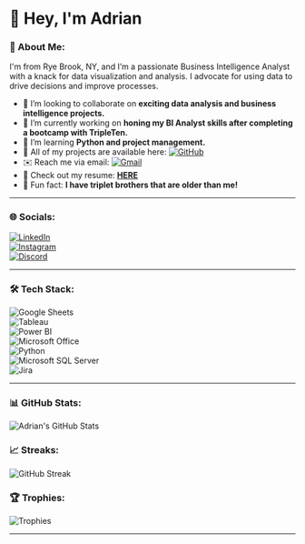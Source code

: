 # 👋 Hey, I'm Adrian

### 🔎 About Me:  
I'm from Rye Brook, NY, and I’m a passionate Business Intelligence Analyst with a knack for data visualization and analysis. I advocate for using data to drive decisions and improve processes.

- 💼 I’m looking to collaborate on **exciting data analysis and business intelligence projects.**
- 🚀 I’m currently working on **honing my BI Analyst skills after completing a bootcamp with TripleTen.**
- 🌱 I’m learning **Python and project management.**
- 📝 All of my projects are available here: [![GitHub](https://img.shields.io/badge/GitHub-100000?style=for-the-badge&logo=github&logoColor=white)](https://github.com/adriancnobile/projects)
- ✉️ Reach me via email: [![Gmail](https://img.shields.io/badge/Gmail-D14836?style=for-the-badge&logo=gmail&logoColor=white)](mailto:adriancnobile@gmail.com)
- 📄 Check out my resume: [**HERE**](https://docs.google.com/document/d/1k3DIHUm6X98JMdmYdB9N3V34juPfZsXTRCB4nxnInvU/edit?usp=sharing)
- 🤔 Fun fact: **I have triplet brothers that are older than me!**

---

### 🌐 Socials:
[![LinkedIn](https://img.shields.io/badge/LinkedIn-0077B5?style=for-the-badge&logo=linkedin&logoColor=white)](https://linkedin.com/in/adriannobile)  
[![Instagram](https://img.shields.io/badge/Instagram-E4405F?style=for-the-badge&logo=instagram&logoColor=white)](https://instagram.com/a_nobile)  
[![Discord](https://img.shields.io/badge/Discord-7289DA?style=for-the-badge&logo=discord&logoColor=white)](#AgeNob)

---

### 🛠️ Tech Stack:
![Google Sheets](https://img.shields.io/badge/Google%20Sheets-34A853?style=for-the-badge&logo=google-sheets&logoColor=white)  
![Tableau](https://img.shields.io/badge/Tableau-E97627?style=for-the-badge&logo=Tableau&logoColor=white)  
![Power BI](https://img.shields.io/badge/Power_BI-F2C811?style=for-the-badge&logo=power-bi&logoColor=white)  
![Microsoft Office](https://img.shields.io/badge/Microsoft%20Office-D83B01?style=for-the-badge&logo=microsoft-office&logoColor=white)  
![Python](https://img.shields.io/badge/Python-3670A0?style=for-the-badge&logo=python&logoColor=ffdd54)  
![Microsoft SQL Server](https://img.shields.io/badge/Microsoft%20SQL%20Server-C4292F?style=for-the-badge&logo=microsoft-sql-server&logoColor=white)  
![Jira](https://img.shields.io/badge/Jira-0052CC?style=for-the-badge&logo=jira&logoColor=white)

---

### 📊 GitHub Stats:
![Adrian's GitHub Stats](https://github-readme-stats.vercel.app/api?username=adriancnobile&show_icons=true&theme=tokyonight)

### 📈 Streaks:
![GitHub Streak](https://github-readme-streak-stats.herokuapp.com/?user=adriancnobile&theme=dark)

### 🏆 Trophies:
![Trophies](https://github-profile-trophy.vercel.app/?username=adriancnobile&theme=tokyonight&no-frame=false&no-bg=true&margin-w=4)

---
